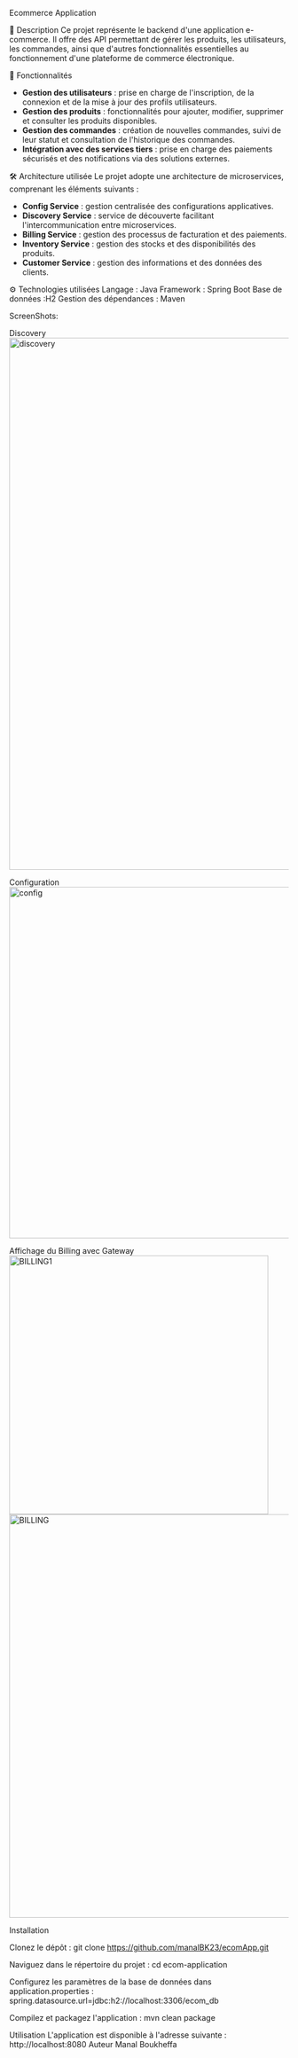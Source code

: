 Ecommerce Application


📝 Description
Ce projet représente le backend d'une application e-commerce.
Il offre des API permettant de gérer les produits, les utilisateurs, les commandes, ainsi que d'autres fonctionnalités essentielles au fonctionnement d'une plateforme de commerce électronique.

🚀 Fonctionnalités
- **Gestion des utilisateurs** : prise en charge de l'inscription, de la connexion et de la mise à jour des profils utilisateurs.  
- **Gestion des produits** : fonctionnalités pour ajouter, modifier, supprimer et consulter les produits disponibles.  
- **Gestion des commandes** : création de nouvelles commandes, suivi de leur statut et consultation de l'historique des commandes.  
- **Intégration avec des services tiers** : prise en charge des paiements sécurisés et des notifications via des solutions externes.  

🛠️ Architecture utilisée
Le projet adopte une architecture de microservices, comprenant les éléments suivants :  
- **Config Service** : gestion centralisée des configurations applicatives.  
- **Discovery Service** : service de découverte facilitant l'intercommunication entre microservices.  
- **Billing Service** : gestion des processus de facturation et des paiements.  
- **Inventory Service** : gestion des stocks et des disponibilités des produits.  
- **Customer Service** : gestion des informations et des données des clients.

⚙ Technologies utilisées
Langage : Java
Framework : Spring Boot
Base de données :H2
Gestion des dépendances : Maven

ScreenShots:

Discovery
<img width="960" alt="discovery" src="https://github.com/user-attachments/assets/7c75da70-b3c8-4e69-bf5f-678f0ed4ddd8" />

Configuration
<img width="634" alt="config" src="https://github.com/user-attachments/assets/db121869-9917-4a69-9a48-827407ad5ca8" />

Affichage du Billing avec Gateway
<img width="467" alt="BILLING1" src="https://github.com/user-attachments/assets/65ec9063-4d9e-4f58-8e6b-d0b1603e08a0" />
<img width="728" alt="BILLING" src="https://github.com/user-attachments/assets/c08c46da-bdf0-4d40-87c2-7e7114ac5631" />

Installation

Clonez le dépôt :
git clone https://github.com/manalBK23/ecomApp.git

Naviguez dans le répertoire du projet :
cd ecom-application

Configurez les paramètres de la base de données dans application.properties :
spring.datasource.url=jdbc:h2://localhost:3306/ecom_db

Compilez et packagez l'application :
mvn clean package

Utilisation
L'application est disponible à l'adresse suivante : http://localhost:8080 Auteur Manal Boukheffa
